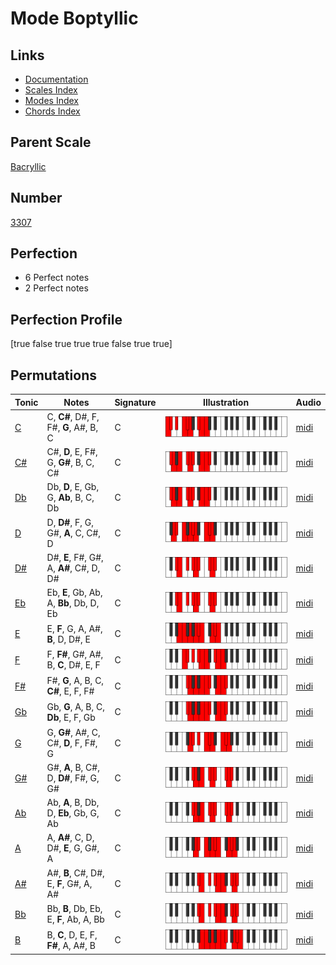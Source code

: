 # Mode Boptyllic

## Links

- [Documentation](index.md)
- [Scales Index](Scales.md)
- [Modes Index](Modes.md)
- [Chords Index](Chords.md)

## Parent Scale

[Bacryllic](ScaleBacryllic.md)

## Number

[3307](https://ianring.com/musictheory/scales/3307)

## Perfection

- 6 Perfect notes
- 2 Perfect notes

## Perfection Profile

[true false true true true false true true]

## Permutations

| Tonic | Notes | Signature | Illustration | Audio |
|-------|-------|-----------|--------------|-------|
| [C](ModeCNaturalBoptyllic.md) | C, **C#**, D#, F, F#, **G**, A#, B, C | C | ![CNaturalBoptyllic](ModeCNaturalBoptyllic.png) | [midi](https://github.com/edipermadi/music/blob/main/docs/ModeCNaturalBoptyllic.mid?raw=true) |
| [C#](ModeCSharpBoptyllic.md) | C#, **D**, E, F#, G, **G#**, B, C, C# | C | ![CSharpBoptyllic](ModeCSharpBoptyllic.png) | [midi](https://github.com/edipermadi/music/blob/main/docs/ModeCSharpBoptyllic.mid?raw=true) |
| [Db](ModeDFlatBoptyllic.md) | Db, **D**, E, Gb, G, **Ab**, B, C, Db | C | ![DFlatBoptyllic](ModeDFlatBoptyllic.png) | [midi](https://github.com/edipermadi/music/blob/main/docs/ModeDFlatBoptyllic.mid?raw=true) |
| [D](ModeDNaturalBoptyllic.md) | D, **D#**, F, G, G#, **A**, C, C#, D | C | ![DNaturalBoptyllic](ModeDNaturalBoptyllic.png) | [midi](https://github.com/edipermadi/music/blob/main/docs/ModeDNaturalBoptyllic.mid?raw=true) |
| [D#](ModeDSharpBoptyllic.md) | D#, **E**, F#, G#, A, **A#**, C#, D, D# | C | ![DSharpBoptyllic](ModeDSharpBoptyllic.png) | [midi](https://github.com/edipermadi/music/blob/main/docs/ModeDSharpBoptyllic.mid?raw=true) |
| [Eb](ModeEFlatBoptyllic.md) | Eb, **E**, Gb, Ab, A, **Bb**, Db, D, Eb | C | ![EFlatBoptyllic](ModeEFlatBoptyllic.png) | [midi](https://github.com/edipermadi/music/blob/main/docs/ModeEFlatBoptyllic.mid?raw=true) |
| [E](ModeENaturalBoptyllic.md) | E, **F**, G, A, A#, **B**, D, D#, E | C | ![ENaturalBoptyllic](ModeENaturalBoptyllic.png) | [midi](https://github.com/edipermadi/music/blob/main/docs/ModeENaturalBoptyllic.mid?raw=true) |
| [F](ModeFNaturalBoptyllic.md) | F, **F#**, G#, A#, B, **C**, D#, E, F | C | ![FNaturalBoptyllic](ModeFNaturalBoptyllic.png) | [midi](https://github.com/edipermadi/music/blob/main/docs/ModeFNaturalBoptyllic.mid?raw=true) |
| [F#](ModeFSharpBoptyllic.md) | F#, **G**, A, B, C, **C#**, E, F, F# | C | ![FSharpBoptyllic](ModeFSharpBoptyllic.png) | [midi](https://github.com/edipermadi/music/blob/main/docs/ModeFSharpBoptyllic.mid?raw=true) |
| [Gb](ModeGFlatBoptyllic.md) | Gb, **G**, A, B, C, **Db**, E, F, Gb | C | ![GFlatBoptyllic](ModeGFlatBoptyllic.png) | [midi](https://github.com/edipermadi/music/blob/main/docs/ModeGFlatBoptyllic.mid?raw=true) |
| [G](ModeGNaturalBoptyllic.md) | G, **G#**, A#, C, C#, **D**, F, F#, G | C | ![GNaturalBoptyllic](ModeGNaturalBoptyllic.png) | [midi](https://github.com/edipermadi/music/blob/main/docs/ModeGNaturalBoptyllic.mid?raw=true) |
| [G#](ModeGSharpBoptyllic.md) | G#, **A**, B, C#, D, **D#**, F#, G, G# | C | ![GSharpBoptyllic](ModeGSharpBoptyllic.png) | [midi](https://github.com/edipermadi/music/blob/main/docs/ModeGSharpBoptyllic.mid?raw=true) |
| [Ab](ModeAFlatBoptyllic.md) | Ab, **A**, B, Db, D, **Eb**, Gb, G, Ab | C | ![AFlatBoptyllic](ModeAFlatBoptyllic.png) | [midi](https://github.com/edipermadi/music/blob/main/docs/ModeAFlatBoptyllic.mid?raw=true) |
| [A](ModeANaturalBoptyllic.md) | A, **A#**, C, D, D#, **E**, G, G#, A | C | ![ANaturalBoptyllic](ModeANaturalBoptyllic.png) | [midi](https://github.com/edipermadi/music/blob/main/docs/ModeANaturalBoptyllic.mid?raw=true) |
| [A#](ModeASharpBoptyllic.md) | A#, **B**, C#, D#, E, **F**, G#, A, A# | C | ![ASharpBoptyllic](ModeASharpBoptyllic.png) | [midi](https://github.com/edipermadi/music/blob/main/docs/ModeASharpBoptyllic.mid?raw=true) |
| [Bb](ModeBFlatBoptyllic.md) | Bb, **B**, Db, Eb, E, **F**, Ab, A, Bb | C | ![BFlatBoptyllic](ModeBFlatBoptyllic.png) | [midi](https://github.com/edipermadi/music/blob/main/docs/ModeBFlatBoptyllic.mid?raw=true) |
| [B](ModeBNaturalBoptyllic.md) | B, **C**, D, E, F, **F#**, A, A#, B | C | ![BNaturalBoptyllic](ModeBNaturalBoptyllic.png) | [midi](https://github.com/edipermadi/music/blob/main/docs/ModeBNaturalBoptyllic.mid?raw=true) |
